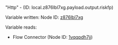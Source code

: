 "Http" - (ID: local.z876lbl7xg.payload.output.riskfp)

Variable written:
Node ID: [z876lbl7xg](../nodes/z876lbl7xg.md)

Variable reads:
* Flow Connector (Node ID: [1vqqpdh7jj](../nodes/1vqqpdh7jj.md))
